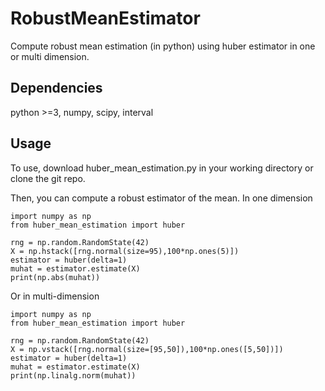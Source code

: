 # RobustMeanEstimator
Compute robust mean estimation (in python) using huber estimator in one or multi dimension.


## Dependencies 
python >=3, numpy, scipy, interval

## Usage
To use, download huber_mean_estimation.py in your working directory or clone 
the git repo.

Then, you can compute a robust estimator of the mean. 
In one dimension

    import numpy as np
    from huber_mean_estimation import huber

    rng = np.random.RandomState(42)
    X = np.hstack([rng.normal(size=95),100*np.ones(5)])
    estimator = huber(delta=1)
    muhat = estimator.estimate(X)
    print(np.abs(muhat))

Or in multi-dimension

    import numpy as np
    from huber_mean_estimation import huber

    rng = np.random.RandomState(42)
    X = np.vstack([rng.normal(size=[95,50]),100*np.ones([5,50])])
    estimator = huber(delta=1)
    muhat = estimator.estimate(X)
    print(np.linalg.norm(muhat))
